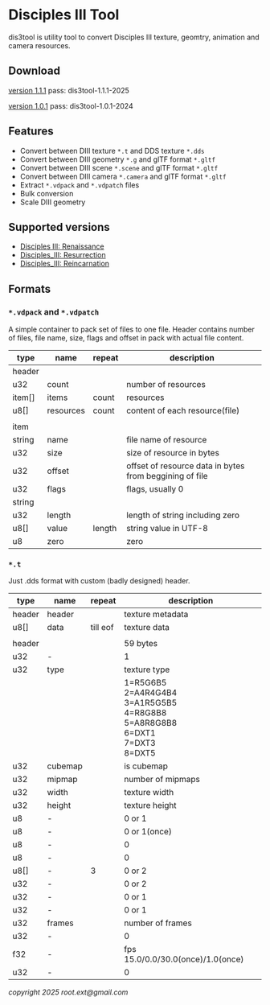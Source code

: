# Disciples III Tool

dis3tool is utility tool to convert Disciples III texture, geomtry, animation and camera resources.

## Download

[version 1.1.1](https://github.com/rootext/dis3tool-release/raw/refs/heads/main/dis3tool-1.1.1-2025.7z)
pass: dis3tool-1.1.1-2025

[version 1.0.1](https://github.com/rootext/dis3tool-release/raw/refs/heads/main/dis3tool-1.0.1-2024.7z)
pass: dis3tool-1.0.1-2024


## Features
* Convert between DIII texture `*.t` and DDS texture `*.dds `
* Convert between DIII geometry `*.g` and glTF format `*.gltf`
* Convert between DIII scene `*.scene` and glTF format `*.gltf`
* Convert between DIII camera `*.camera` and glTF format `*.gltf`
* Extract `*.vdpack` and `*.vdpatch` files
* Bulk conversion
* Scale DIII geometry

## Supported versions
* [Disciples III: Renaissance](https://en.wikipedia.org/wiki/Disciples_III:_Renaissance#Renaissance)
* [Disciples_III: Resurrection](https://en.wikipedia.org/wiki/Disciples_III:_Renaissance#Resurrection)
* [Disciples_III: Reincarnation](https://en.wikipedia.org/wiki/Disciples_III:_Renaissance#Reincarnation)

## Formats

### `*.vdpack` and `*.vdpatch`

A simple container to pack set of files to one file.
Header contains number of files, file name, size, flags and offset in pack with actual file content.

|type|name|repeat|description|
|---|---|---|---|
|header|
|u32|count||number of resources|
|item[]|items|count|resources|
|u8[]|resources|count|content of each resource(file)|
||
|item|
|string|name||file name of resource
|u32|size||size of resource in bytes|
|u32|offset||offset of resource data in bytes from beggining of file|
|u32|flags||flags, usually 0|
|string|
|u32|length||length of string including zero|
|u8[]|value|length|string value in UTF-8|
|u8|zero||zero|

### `*.t`

Just .dds format with custom (badly designed) header.

|type|name|repeat|description|
|---|---|---|---|
|header|header||texture metadata|
|u8[]|data|till eof|texture data|
||
|header|||59 bytes|
|u32|-||1|
|u32|type||texture type|
||||1=R5G6B5<br/> 2=A4R4G4B4<br/> 3=A1R5G5B5<br/> 4=R8G8B8<br/> 5=A8R8G8B8<br/> 6=DXT1<br/> 7=DXT3<br/> 8=DXT5|
|u32|cubemap||is cubemap|
|u32|mipmap||number of mipmaps|
|u32|width||texture width|
|u32|height||texture height|
|u8|-||0 or 1|
|u8|-||0 or 1(once)|
|u8|-||0|
|u8|-||0|
|u8[]|-|3|0 or 2|
|u32|-||0 or 2|
|u32|-||0 or 1|
|u32|-||0 or 1|
|u32|frames||number of frames|
|u32|-||0|
|f32|-||fps 15.0/0.0/30.0(once)/1.0(once)|
|u32|-||0|

 _copyright 2025 root.ext@gmail.com_

